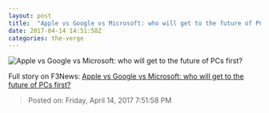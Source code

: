 ```yaml
---
layout: post
title:  "Apple vs Google vs Microsoft: who will get to the future of PCs first?"
date: 2017-04-14 14:51:58Z
categories: the-verge
---
```


![Apple vs Google vs Microsoft: who will get to the future of PCs first?](https://cdn0.vox-cdn.com/thumbor/LlVwpCj0qMW2dJwcV6wZEt-jK_A=/0x106:2040x1254/1600x900/cdn0.vox-cdn.com/uploads/chorus_image/image/54257645/vpavic_080317__1529_0119.0.jpg)




Full story on F3News: [Apple vs Google vs Microsoft: who will get to the future of PCs first?](http://www.f3nws.com/n/uHYVdH)

> Posted on: Friday, April 14, 2017 7:51:58 PM
